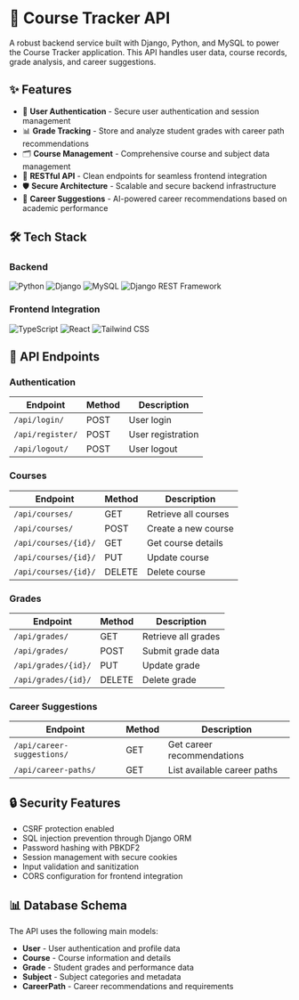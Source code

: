 # 🚀 Course Tracker API

A robust backend service built with Django, Python, and MySQL to power the Course Tracker application. This API handles user data, course records, grade analysis, and career suggestions.

## ✨ Features

- 🔐 **User Authentication** - Secure user authentication and session management
- 📊 **Grade Tracking** - Store and analyze student grades with career path recommendations
- 🗂️ **Course Management** - Comprehensive course and subject data management
- 🧾 **RESTful API** - Clean endpoints for seamless frontend integration
- 🛡️ **Secure Architecture** - Scalable and secure backend infrastructure
- 🎯 **Career Suggestions** - AI-powered career recommendations based on academic performance

## 🛠️ Tech Stack

### Backend
![Python](https://img.shields.io/badge/Python-3776AB?style=for-the-badge&logo=python&logoColor=white)
![Django](https://img.shields.io/badge/Django-092E20?style=for-the-badge&logo=django&logoColor=white)
![MySQL](https://img.shields.io/badge/MySQL-4479A1?style=for-the-badge&logo=mysql&logoColor=white)
![Django REST Framework](https://img.shields.io/badge/DRF-ff1709?style=for-the-badge&logo=django&logoColor=white)

### Frontend Integration
![TypeScript](https://img.shields.io/badge/TypeScript-007ACC?style=for-the-badge&logo=typescript&logoColor=white)
![React](https://img.shields.io/badge/React-20232A?style=for-the-badge&logo=react&logoColor=61DAFB)
![Tailwind CSS](https://img.shields.io/badge/Tailwind_CSS-38B2AC?style=for-the-badge&logo=tailwind-css&logoColor=white)


## 📡 API Endpoints

### Authentication
| Endpoint | Method | Description |
|----------|--------|-------------|
| `/api/login/` | POST | User login |
| `/api/register/` | POST | User registration |
| `/api/logout/` | POST | User logout |

### Courses
| Endpoint | Method | Description |
|----------|--------|-------------|
| `/api/courses/` | GET | Retrieve all courses |
| `/api/courses/` | POST | Create a new course |
| `/api/courses/{id}/` | GET | Get course details |
| `/api/courses/{id}/` | PUT | Update course |
| `/api/courses/{id}/` | DELETE | Delete course |

### Grades
| Endpoint | Method | Description |
|----------|--------|-------------|
| `/api/grades/` | GET | Retrieve all grades |
| `/api/grades/` | POST | Submit grade data |
| `/api/grades/{id}/` | PUT | Update grade |
| `/api/grades/{id}/` | DELETE | Delete grade |

### Career Suggestions
| Endpoint | Method | Description |
|----------|--------|-------------|
| `/api/career-suggestions/` | GET | Get career recommendations |
| `/api/career-paths/` | GET | List available career paths |


## 🔒 Security Features

- CSRF protection enabled
- SQL injection prevention through Django ORM
- Password hashing with PBKDF2
- Session management with secure cookies
- Input validation and sanitization
- CORS configuration for frontend integration

## 📊 Database Schema

The API uses the following main models:
- **User** - User authentication and profile data
- **Course** - Course information and details
- **Grade** - Student grades and performance data
- **Subject** - Subject categories and metadata
- **CareerPath** - Career recommendations and requirements


